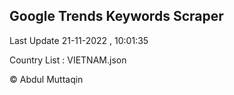 

## Google Trends Keywords Scraper 
 
Last Update 21-11-2022 , 10:01:35

Country List :
VIETNAM.json



© Abdul Muttaqin 
